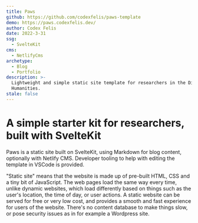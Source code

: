 ```yaml
---
title: Paws
github: https://github.com/codexfelis/paws-template
demo: https://paws.codexfelis.dev/
author: Codex Felis
date: 2022-3-31
ssg:
  - SvelteKit
cms:
  - NetlifyCms
archetype:
  - Blog
  - Portfolio
description: >-
  Lightweight and simple static site template for researchers in the Digital
  Humanities.
stale: false
---
```


# A simple starter kit for researchers, built with SvelteKit

Paws is a static site built on SvelteKit, using Markdown for blog content, optionally with Netlify CMS. Developer tooling to help with editing the template in VSCode is provided.

"Static site" means that the website is made up of pre-built HTML, CSS and a tiny bit of JavaScript. The web pages load the same way every time, unlike dynamic websites, which load differently based on things such as the user's location, the time of day, or user actions. A static website can be served for free or very low cost, and provides a smooth and fast experience for users of the website. There's no content database to make things slow, or pose security issues as in for example a Wordpress site.





